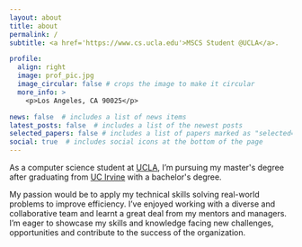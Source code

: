 ```yaml
---
layout: about
title: about
permalink: /
subtitle: <a href='https://www.cs.ucla.edu'>MSCS Student @UCLA</a>. 

profile:
  align: right
  image: prof_pic.jpg
  image_circular: false # crops the image to make it circular
  more_info: >
    <p>Los Angeles, CA 90025</p>

news: false  # includes a list of news items
latest_posts: false  # includes a list of the newest posts
selected_papers: false # includes a list of papers marked as "selected={true}"
social: true  # includes social icons at the bottom of the page
---
```


As a computer science student at [UCLA](https://www.ucla.edu), I’m pursuing my master's degree after graduating from [UC Irvine](https://ics.uci.edu) with a bachelor's degree.

My passion would be to apply my technical skills solving real-world problems to improve efficiency. I’ve enjoyed working with a diverse and collaborative team and learnt a great deal from my mentors and managers. I’m eager to showcase my skills and knowledge facing new challenges, opportunities and contribute to the success of the organization.
